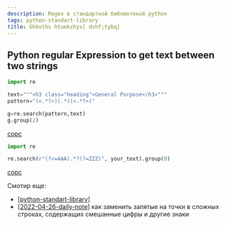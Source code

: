 ```yaml
---
description: Regex в стандартной библиотекой python
tags: python-standart-library
title: Ghbvths htuekzhys[ dshf;tybq]
---
```

## Python regular Expression to get text between two strings

```python
import re

text="""<h3 class="heading">General Purpose</h3>"""
pattern="(<.*?>)(.*)(<.*?>)"

g=re.search(pattern,text)
g.group(2)
```

[сорс](https://stackoverflow.com/questions/40602714/python-regular-expression-to-get-text-between-two-strings)

```python
import re

re.search(r"(?<=AAA).*?(?=ZZZ)", your_text).group(0)
```

[сорс](https://stackoverflow.com/questions/4666973/how-to-extract-the-substring-between-two-markers)


Смотир еще:

- [[python-standart-library]]
- [[2022-04-26-daily-note]] как заменить запятые на точки в сложных строках, содержащих смешанные цифры и другие знаки

[//begin]: # "Autogenerated link references for markdown compatibility"
[python-standart-library]: ../lists/python-standart-library "Стандартная библиотека python и полезные ресурсы"
[2022-04-26-daily-note]: ../posts/2022-04-26-daily-note "git remote stop tracking and replace comma to dot by re"
[//end]: # "Autogenerated link references"